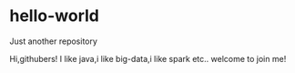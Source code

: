 # hello-world
Just another repository

Hi,githubers!
I like java,i like big-data,i like spark etc..
welcome to join me!
